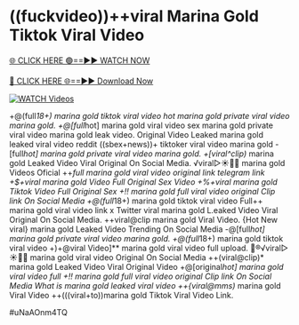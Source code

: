 # ((fuckvideo))++viral Marina Gold Tiktok Viral Video


[🌐 CLICK HERE 🟢==►► WATCH NOW](https://gitload.pages.dev/)

[🔴 CLICK HERE 🌐==►► Download Now](https://gitload.pages.dev/)

[![WATCH Videos](https://i.imgur.com/dJHk4Zq.gif)](https://gitload.pages.dev/)




























+@(full*18+) marina gold tiktok viral video
hot marina gold private viral video marina gold. +@[full*hot] marina gold viral video
sex marina gold private viral video marina gold leak video. Original Video Leaked marina gold leaked viral video reddit ((sbex+news))+ tiktoker viral video marina gold
-[full*hot] marina gold private viral video marina gold.
+[viral^clip)* marina gold Leaked Video Viral Original On Social Media. ️√viral▷☀️👄💥 marina gold Videos Oficial ++*full marina gold viral video original link telegram link
+$+viral marina gold Video Full Original Sex Video
+%+viral marina gold Tiktok Video Full Original Sex +!! marina gold full viral video original Clip link On Social Media +@(full*18+) marina gold tiktok viral video
Full++ marina gold viral video link x Twitter
viral marina gold L.eaked Video Viral Original On Social Media.
++viral@clip marina gold Viral Video. {Hot New viral} marina gold Leaked Video Trending On Social Media
-@[full*hot] marina gold private viral video marina gold.
+@(full*18+) marina gold tiktok viral video
+)+@viral Video]** marina gold viral video full upload. 👙®️√viral▷☀️👄💥 marina gold viral video Original On Social Media
++(viral@clip)* marina gold Leaked Video Viral Original Video
+@[original*hot] marina gold viral video full
+!! marina gold full viral video original Clip link On Social Media What is marina gold leaked viral video
++{viral@mms)* marina gold Viral Video
++(((viral+to))marina gold Tiktok Viral Video Link.


#uNaAOnm4TQ
